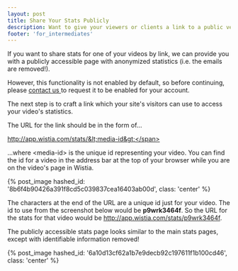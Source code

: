 ```yaml
---
layout: post
title: Share Your Stats Publicly
description: Want to give your viewers or clients a link to a public version of your video stats? Start here!
footer: 'for_intermediates'
---
```


If you want to share stats for one of your videos by link, we can provide you with a publicly accessible page with anonymized statistics (i.e. the emails are removed!).

However, this functionality is not enabled by default, so before continuing, please [ contact us ]( mailto:support@wistia.com ) to request it to be enabled for your account.

The next step is to craft a link which your site's visitors can use to access your video's statistics.

The URL for the link should be in the form of...
	
<span class="code">http://app.wistia.com/stats/&lt;media-id&gt;</span>

...where <span class="code">&lt;media-id&gt;</span> is the unique id representing your video.  You can find the id for a video in the address bar at the top of your browser while you are on the video's page in Wistia.

{% post_image hashed_id: '8b6f4b90426a391f8cd5c039837cea16403ab00d', class: 'center' %}

The characters at the end of the URL are a unique id just for your video.  The id to use from the screenshot below would be **p9wrk3464f**.  So the URL for the stats for that video would be <span class="code">http://app.wistia.com/stats/p9wrk3464f</span>.

The publicly accessible stats page looks similar to the main stats pages, except with identifiable information removed!

{% post_image hashed_id: '6a10d13cf62a1b7e9decb92c197611f1b100cd46', class: 'center' %}

